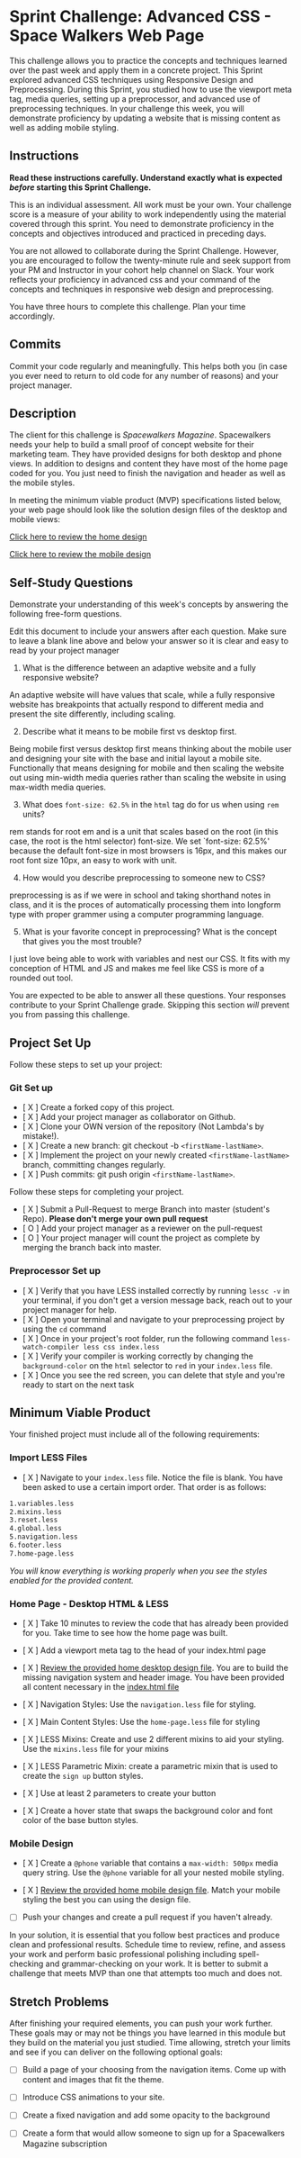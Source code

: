 # Sprint Challenge: Advanced CSS - Space Walkers Web Page

This challenge allows you to practice the concepts and techniques learned over the past week and apply them in a concrete project. This Sprint explored advanced CSS techniques using Responsive Design and Preprocessing. During this Sprint, you studied how to use the viewport meta tag, media queries, setting up a preprocessor, and advanced use of preprocessing techniques. In your challenge this week, you will demonstrate proficiency by updating a website that is missing content as well as adding mobile styling.

## Instructions

**Read these instructions carefully. Understand exactly what is expected _before_ starting this Sprint Challenge.**

This is an individual assessment. All work must be your own. Your challenge score is a measure of your ability to work independently using the material covered through this sprint. You need to demonstrate proficiency in the concepts and objectives introduced and practiced in preceding days.

You are not allowed to collaborate during the Sprint Challenge. However, you are encouraged to follow the twenty-minute rule and seek support from your PM and Instructor in your cohort help channel on Slack. Your work reflects your proficiency in advanced css and your command of the concepts and techniques in responsive web design and preprocessing.

You have three hours to complete this challenge. Plan your time accordingly.

## Commits

Commit your code regularly and meaningfully. This helps both you (in case you ever need to return to old code for any number of reasons) and your project manager.

## Description

The client for this challenge is _Spacewalkers Magazine_. Spacewalkers needs your help to build a small proof of concept website for their marketing team. They have provided designs for both desktop and phone views. In addition to designs and content they have most of the home page coded for you. You just need to finish the navigation and header as well as the mobile styles.

In meeting the minimum viable product (MVP) specifications listed below, your web page should look like the solution design files of the desktop and mobile views:

[Click here to review the home design](design-files/home-desktop.png)

[Click here to review the mobile design](design-files/home-mobile.png)

## Self-Study Questions

Demonstrate your understanding of this week's concepts by answering the following free-form questions.

Edit this document to include your answers after each question. Make sure to leave a blank line above and below your answer so it is clear and easy to read by your project manager

1. What is the difference between an adaptive website and a fully responsive website?

An adaptive website will have values that scale, while a fully responsive website has breakpoints that actually respond to different media and present the site differently, including scaling.

2. Describe what it means to be mobile first vs desktop first.

Being mobile first versus desktop first means thinking about the mobile user and designing your site with the base and initial layout a mobile site. Functionally that means designing for mobile and then scaling the website out using min-width media queries rather than scaling the website in using max-width media queries.

3. What does `font-size: 62.5%` in the `html` tag do for us when using `rem` units?

rem stands for root em and is a unit that scales based on the root (in this case, the root is the html selector) font-size. We set `font-size: 62.5%' because the default font-size in most browsers is 16px, and this makes our root font size 10px, an easy to work with unit.

4. How would you describe preprocessing to someone new to CSS?

preprocessing is as if we were in school and taking shorthand notes in class, and it is the proces of automatically processing them into longform type with proper grammer using a computer programming language.

5. What is your favorite concept in preprocessing? What is the concept that gives you the most trouble?

I just love being able to work with variables and nest our CSS. It fits with my conception of HTML and JS and makes me feel like CSS is more of a rounded out tool.

You are expected to be able to answer all these questions. Your responses contribute to your Sprint Challenge grade. Skipping this section *will* prevent you from passing this challenge.

## Project Set Up

Follow these steps to set up your project:

### Git Set up

- [ X ] Create a forked copy of this project.
- [ X ] Add your project manager as collaborator on Github.
- [ X ] Clone your OWN version of the repository (Not Lambda's by mistake!).
- [ X ] Create a new branch: git checkout -b `<firstName-lastName>`.
- [ X ] Implement the project on your newly created `<firstName-lastName>` branch, committing changes regularly.
- [ X ] Push commits: git push origin `<firstName-lastName>`.
 
Follow these steps for completing your project.

- [ X ] Submit a Pull-Request to merge <firstName-lastName> Branch into master (student's  Repo). **Please don't merge your own pull request**
- [ O ] Add your project manager as a reviewer on the pull-request
- [ O ] Your project manager will count the project as complete by merging the branch back into master.
 

### Preprocessor Set up

* [ X ] Verify that you have LESS installed correctly by running `lessc -v` in your terminal, if you don't get a version message back, reach out to your project manager for help.
* [ X ] Open your terminal and navigate to your preprocessing project by using the `cd` command
* [ X ] Once in your project's root folder, run the following command `less-watch-compiler less css index.less`
* [ X ] Verify your compiler is working correctly by changing the `background-color` on the `html` selector to `red` in your `index.less` file.
* [ X ] Once you see the red screen, you can delete that style and you're ready to start on the next task

## Minimum Viable Product

Your finished project must include all of the following requirements:

### Import LESS Files

* [ X ] Navigate to your `index.less` file. Notice the file is blank. You have been asked to use a certain import order. That order is as follows:

```markdown
1.variables.less
2.mixins.less
3.reset.less
4.global.less
5.navigation.less
6.footer.less
7.home-page.less
```

_You will know everything is working properly when you see the styles enabled for the provided content._  

### Home Page - Desktop HTML & LESS

* [ X ] Take 10 minutes to review the code that has already been provided for you. Take time to see how the home page was built.

* [ X ] Add a viewport meta tag to the head of your index.html page

* [ X ] [Review the provided home desktop design file](design-files/home-desktop.png). You are to build the missing navigation system and header image. You have been provided all content necessary in the [index.html file](index.html)

* [ X ] Navigation Styles: Use the `navigation.less` file for styling.

* [ X ] Main Content Styles: Use the `home-page.less` file for styling

* [ X ] LESS Mixins: Create and use 2 different mixins to aid your styling. Use the `mixins.less` file for your mixins

* [ X ] LESS Parametric Mixin: create a parametric mixin that is used to create the `sign up` button styles.

* [ X ]  Use at least 2 parameters to create your button

* [ X ] Create a hover state that swaps the background color and font color of the base button styles.

### Mobile Design

* [ X ] Create a `@phone` variable that contains a `max-width: 500px` media query string. Use the `@phone` variable for all your nested mobile styling.

* [ X ] [Review the provided home mobile design file](design-files/home-mobile.png). Match your mobile styling the best you can using the design file.

* [ ] Push your changes and create a pull request if you haven't already.

In your solution, it is essential that you follow best practices and produce clean and professional results. Schedule time to review, refine, and assess your work and perform basic professional polishing including spell-checking and grammar-checking on your work. It is better to submit a challenge that meets MVP than one that attempts too much and does not.

## Stretch Problems

After finishing your required elements, you can push your work further. These goals may or may not be things you have learned in this module but they build on the material you just studied. Time allowing, stretch your limits and see if you can deliver on the following optional goals:

* [ ] Build a page of your choosing from the navigation items. Come up with content and images that fit the theme.

* [ ] Introduce CSS animations to your site.

* [ ] Create a fixed navigation and add some opacity to the background

* [ ] Create a form that would allow someone to sign up for a Spacewalkers Magazine subscription